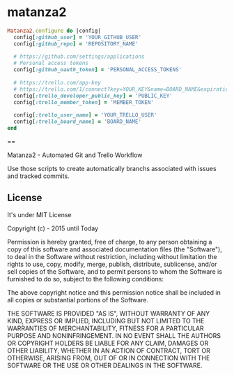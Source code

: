 # matanza2
```ruby
Matanza2.configure do |config|
  config[:github_user] = 'YOUR_GITHUB_USER'
  config[:github_repo] = 'REPOSITORY_NAME'
  
  # https://github.com/settings/applications
  # Personal access tokens
  config[:github_oauth_token] = 'PERSONAL_ACCESS_TOKENS'
  
  # https://trello.com/app-key
  # https://trello.com/1/connect?key=YOUR_KEY&name=BOARD_NAME&expiration=never&response_type=token&scope=read,write
  config[:trello_developer_public_key] = 'PUBLIC_KEY'
  config[:trello_member_token] = 'MEMBER_TOKEN'
  
  config[:trello_user_name] = 'YOUR_TRELLO_USER'
  config[:trello_board_name] = 'BOARD_NAME'
end
```
==

Matanza2 - Automated Git and Trello Workflow

Use those scripts to create automatically branchs associated with issues and tracked commits.

## License

It's under MIT License

Copyright (c) - 2015 until Today 

Permission is hereby granted, free of charge, to any person obtaining a copy
of this software and associated documentation files (the "Software"), to deal
in the Software without restriction, including without limitation the rights
to use, copy, modify, merge, publish, distribute, sublicense, and/or sell
copies of the Software, and to permit persons to whom the Software is
furnished to do so, subject to the following conditions:

The above copyright notice and this permission notice shall be included in
all copies or substantial portions of the Software.

THE SOFTWARE IS PROVIDED "AS IS", WITHOUT WARRANTY OF ANY KIND, EXPRESS OR
IMPLIED, INCLUDING BUT NOT LIMITED TO THE WARRANTIES OF MERCHANTABILITY,
FITNESS FOR A PARTICULAR PURPOSE AND NONINFRINGEMENT. IN NO EVENT SHALL THE
AUTHORS OR COPYRIGHT HOLDERS BE LIABLE FOR ANY CLAIM, DAMAGES OR OTHER
LIABILITY, WHETHER IN AN ACTION OF CONTRACT, TORT OR OTHERWISE, ARISING FROM,
OUT OF OR IN CONNECTION WITH THE SOFTWARE OR THE USE OR OTHER DEALINGS IN
THE SOFTWARE.
